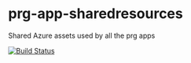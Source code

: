 # prg-app-sharedresources
Shared Azure assets used by all the prg apps

[![Build Status](https://dev.azure.com/prg-cloud/prg/_apis/build/status/prg-app-shared-resources?repoName=uncle-sola%2Fprg-app-shared-resources&branchName=master)](https://dev.azure.com/prg-cloud/prg/_build/latest?definitionId=13&repoName=uncle-sola%2Fprg-app-shared-resources&branchName=master)


